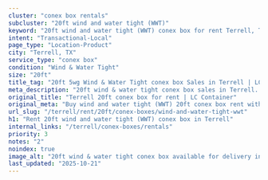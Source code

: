 ```yaml
---
cluster: "conex box rentals"
subcluster: "20ft wind and water tight (WWT)"
keyword: "20ft wind and water tight (WWT) conex box for rent Terrell, TX"
intent: "Transactional-Local"
page_type: "Location-Product"
city: "Terrell, TX"
service_type: "conex box"
condition: "Wind & Water Tight"
size: "20ft"
title_tag: "20ft 5wg Wind & Water Tight conex box Sales in Terrell | LC Container"
meta_description: "20ft wind & water tight conex box sales in Terrell. Fast delivery, competitive pricing. Serving conex boxes area. Quote ID: PO4. Call (214) 524-4168 for your free quote today."
original_title: "Terrell 20ft conex box for rent | LC Container"
original_meta: "Buy wind and water tight (WWT) 20ft conex box rent with local delivery in Terrell, TX. LC Container — local Since 2003. Request a fast quote today."
url_slug: "/terrell/rent/20ft/conex-boxes/wind-and-water-tight-wwt"
h1: "Rent 20ft wind and water tight (WWT) conex box in Terrell"
internal_links: "/terrell/conex-boxes/rentals"
priority: 3
notes: "2"
noindex: true
image_alt: "20ft wind & water tight conex box available for delivery in Terrell"
last_updated: "2025-10-21"
---
```


<!-- TODO: Add unique city/inventory copy, images, and internal links here. -->
